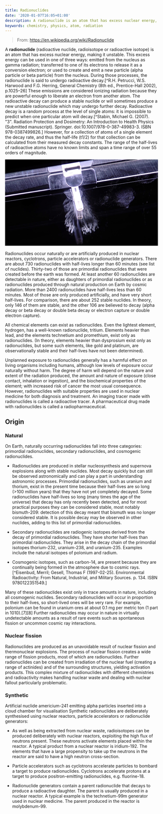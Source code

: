 ```yaml
---
title: Radionuclides
date: '2020-01-07T16:05+01:00'
description: A radionuclide is an atom that has excess nuclear energy, making it unstable
keywords: chemistry, physics, atom, radiation
---
```


> From: https://en.wikipedia.org/wiki/Radionuclide

A __radionuclide__ (radioactive nuclide, radioisotope or radioactive isotope) is an atom that has excess nuclear energy, making it unstable. This excess energy can be used in one of three ways: emitted from the nucleus as gamma radiation; transferred to one of its electrons to release it as a conversion electron; or used to create and emit a new particle (alpha particle or beta particle) from the nucleus. During those processes, the radionuclide is said to undergo radioactive decay.[^R.H. Petrucci, W.S. Harwood and F.G. Herring, General Chemistry (8th ed., Prentice-Hall 2002), p.1025–26] These emissions are considered ionizing radiation because they are powerful enough to liberate an electron from another atom. The radioactive decay can produce a stable nuclide or will sometimes produce a new unstable radionuclide which may undergo further decay. Radioactive decay is a random process at the level of single atoms: it is impossible to predict when one particular atom will decay.[^Stabin, Michael G. (2007). "3". Radiation Protection and Dosimetry: An Introduction to Health Physics (Submitted manuscript). Springer. doi:10.1007/978-0-387-49983-3. ISBN 978-0387499826.] However, for a collection of atoms of a single element the decay rate, and thus the half-life (t1/2) for that collection can be calculated from their measured decay constants. The range of the half-lives of radioactive atoms have no known limits and span a time range of over 55 orders of magnitude.

![Artificial nuclide americium-241 emitting alpha particles](./americium-241.jpg "Artificial nuclide americium-241 emitting alpha particles inserted into a cloud chamber for visualisation")

Radionuclides occur naturally or are artificially produced in nuclear reactors, cyclotrons, particle accelerators or radionuclide generators. There are about 730 radionuclides with half-lives longer than 60 minutes (see list of nuclides). Thirty-two of those are primordial radionuclides that were created before the earth was formed. At least another 60 radionuclides are detectable in nature, either as daughters of primordial radionuclides or as radionuclides produced through natural production on Earth by cosmic radiation. More than 2400 radionuclides have half-lives less than 60 minutes. Most of those are only produced artificially, and have very short half-lives. For comparison, there are about 252 stable nuclides. In theory, only 146 of them are stable, and the other 106 are believed to decay (alpha decay or beta decay or double beta decay or electron capture or double electron capture).

All chemical elements can exist as radionuclides. Even the lightest element, hydrogen, has a well-known radionuclide, tritium. Elements heavier than lead, and the elements technetium and promethium, exist only as radionuclides. (In theory, elements heavier than dysprosium exist only as radionuclides, but some such elements, like gold and platinum, are observationally stable and their half-lives have not been determined).

Unplanned exposure to radionuclides generally has a harmful effect on living organisms including humans, although low levels of exposure occur naturally without harm. The degree of harm will depend on the nature and extent of the radiation produced, the amount and nature of exposure (close contact, inhalation or ingestion), and the biochemical properties of the element; with increased risk of cancer the most usual consequence. However, radionuclides with suitable properties are used in nuclear medicine for both diagnosis and treatment. An imaging tracer made with radionuclides is called a radioactive tracer. A pharmaceutical drug made with radionuclides is called a radiopharmaceutical.

## Origin

### Natural
On Earth, naturally occurring radionuclides fall into three categories: primordial radionuclides, secondary radionuclides, and cosmogenic radionuclides.

- Radionuclides are produced in stellar nucleosynthesis and supernova explosions along with stable nuclides. Most decay quickly but can still be observed astronomically and can play a part in understanding astronomic processes. Primordial radionuclides, such as uranium and thorium, exist in the present time because their half-lives are so long (>100 million years) that they have not yet completely decayed. Some radionuclides have half-lives so long (many times the age of the universe) that decay has only recently been detected, and for most practical purposes they can be considered stable, most notably bismuth-209: detection of this decay meant that bismuth was no longer considered stable. It is possible decay may be observed in other nuclides, adding to this list of primordial radionuclides.

- Secondary radionuclides are radiogenic isotopes derived from the decay of primordial radionuclides. They have shorter half-lives than primordial radionuclides. They arise in the decay chain of the primordial isotopes thorium-232, uranium-238, and uranium-235. Examples include the natural isotopes of polonium and radium.

- Cosmogenic isotopes, such as carbon-14, are present because they are continually being formed in the atmosphere due to cosmic rays.[^Eisenbud, Merril; Gesell, Thomas F (1997-02-25). Environmental Radioactivity: From Natural, Industrial, and Military Sources. p. 134. ISBN 9780122351549.]

Many of these radionuclides exist only in trace amounts in nature, including all cosmogenic nuclides. Secondary radionuclides will occur in proportion to their half-lives, so short-lived ones will be very rare. For example, polonium can be found in uranium ores at about 0.1 mg per metric ton (1 part in 1010).[7][8] Further radionuclides may occur in nature in virtually undetectable amounts as a result of rare events such as spontaneous fission or uncommon cosmic ray interactions.

### Nuclear fission
Radionuclides are produced as an unavoidable result of nuclear fission and thermonuclear explosions. The process of nuclear fission creates a wide range of fission products, most of which are radionuclides. Further radionuclides can be created from irradiation of the nuclear fuel (creating a range of actinides) and of the surrounding structures, yielding activation products. This complex mixture of radionuclides with different chemistries and radioactivity makes handling nuclear waste and dealing with nuclear fallout particularly problematic.

### Synthetic
Artificial nuclide americium-241 emitting alpha particles inserted into a cloud chamber for visualisation
Synthetic radionuclides are deliberately synthesised using nuclear reactors, particle accelerators or radionuclide generators:

- As well as being extracted from nuclear waste, radioisotopes can be produced deliberately with nuclear reactors, exploiting the high flux of neutrons present. These neutrons activate elements placed within the reactor. A typical product from a nuclear reactor is iridium-192. The elements that have a large propensity to take up the neutrons in the reactor are said to have a high neutron cross-section.

- Particle accelerators such as cyclotrons accelerate particles to bombard a target to produce radionuclides. Cyclotrons accelerate protons at a target to produce positron-emitting radionuclides, e.g. fluorine-18.

- Radionuclide generators contain a parent radionuclide that decays to produce a radioactive daughter. The parent is usually produced in a nuclear reactor. A typical example is the technetium-99m generator used in nuclear medicine. The parent produced in the reactor is molybdenum-99.
